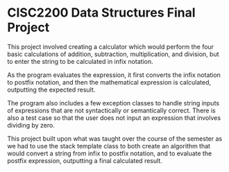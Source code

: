 # CISC2200 Data Structures Final Project

This project involved creating a calculator which would perform the four basic calculations of addition, subtraction, multiplication, and division, but to enter the string to be calculated in infix notation. 

As the program evaluates the expression, it first converts the infix notation to postfix notation, and then the mathematical expression is calculated, outputting the expected result. 

The program also includes a few exception classes to handle string inputs of expressions that are not syntactically or semantically correct. There is also a test case so that the user does not input an expression that involves dividing by zero.

This project built upon what was taught over the course of the semester as we had to use the stack template class to both create an algorithm that would convert a string from infix to postfix notation, and to evaluate the postfix expression, outputting a final calculated result.

